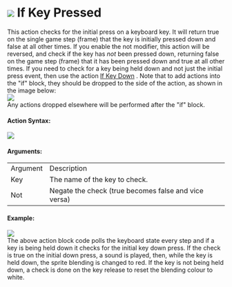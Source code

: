#  ![](https://gms.magecorn.com/Manual/assets/Images/Scripting_Reference/Drag_And_Drop/Reference/Mouse_And_Keyboard/i_KeyboardMouse_KeyPressed.png) If Key Pressed

This action checks for the initial press on a keyboard key. It will
return true on the single game step (frame) that the key is initially
pressed down and false at all other times. If you enable the not
modifier, this action will be reversed, and check if the key has *not*
been pressed down, returning false on the game step (frame) that it has
been pressed down and true at all other times. If you need to check for
a key being held down and not just the initial press event, then use the
action [If Key Down](If_Key_Down) . Note that to add actions into
the "if" block, they should be dropped to the side of the action, as
shown in the image below:  
![](https://gms.magecorn.com/Manual/assets/Images/Scripting_Reference/Drag_And_Drop/Reference/Mouse_And_Keyboard/a_If_Key_PressedDrop.png)  
Any actions dropped elsewhere will be performed after the "if" block.

#### Action Syntax:

  
![](https://gms.magecorn.com/Manual/assets/Images/Scripting_Reference/Drag_And_Drop/Reference/Mouse_And_Keyboard/a_KeyboardMouse_KeyPressed.png)  

#### Arguments:

|          |                                                      |
|----------|------------------------------------------------------|
| Argument | Description                                          |
| Key      | The name of the key to check.                        |
| Not      | Negate the check (true becomes false and vice versa) |

#### Example:

  
![](https://gms.magecorn.com/Manual/assets/Images/Scripting_Reference/Drag_And_Drop/Reference/Mouse_And_Keyboard/e_KeyboardMouse_KeyDown.png)  
The above action block code polls the keyboard state every step and if a
key is being held down it checks for the initial key down press. If the
check is true on the initial down press, a sound is played, then, while
the key is held down, the sprite blending is changed to red. If the key
is not being held down, a check is done on the key release to reset the
blending colour to white.
